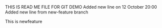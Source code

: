 THIS IS READ ME FILE FOR GIT DEMO
Added new line on 12 October 20:00
Added new line from new-feature branch

This is newfeature

